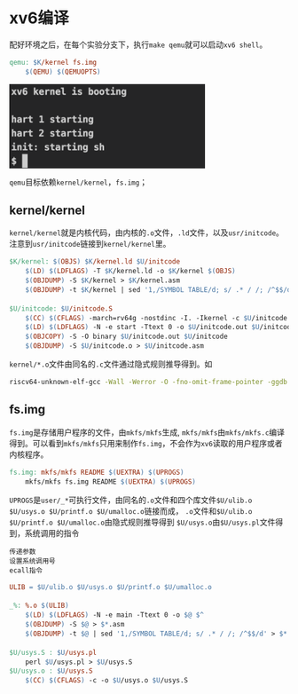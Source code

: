 # xv6编译
配好环境之后，在每个实验分支下，执行`make qemu`就可以启动`xv6 shell`。
```makefile
qemu: $K/kernel fs.img
	$(QEMU) $(QEMUOPTS)
```
<img src=image.png div align="center" width="70%" height="70%">

`qemu`目标依赖`kernel/kernel`，`fs.img`；
## kernel/kernel
`kernel/kernel`就是内核代码，由内核的`.o`文件，`.ld`文件，以及`usr/initcode`。注意到`usr/initcode`链接到`kernel/kernel`里。
```makefile
$K/kernel: $(OBJS) $K/kernel.ld $U/initcode
	$(LD) $(LDFLAGS) -T $K/kernel.ld -o $K/kernel $(OBJS) 
	$(OBJDUMP) -S $K/kernel > $K/kernel.asm
	$(OBJDUMP) -t $K/kernel | sed '1,/SYMBOL TABLE/d; s/ .* / /; /^$$/d' > $K/kernel.sym

$U/initcode: $U/initcode.S
	$(CC) $(CFLAGS) -march=rv64g -nostdinc -I. -Ikernel -c $U/initcode.S -o $U/initcode.o
	$(LD) $(LDFLAGS) -N -e start -Ttext 0 -o $U/initcode.out $U/initcode.o
	$(OBJCOPY) -S -O binary $U/initcode.out $U/initcode
	$(OBJDUMP) -S $U/initcode.o > $U/initcode.asm
```

`kernel/*.o`文件由同名的`.c`文件通过隐式规则推导得到。如
```bash
riscv64-unknown-elf-gcc -Wall -Werror -O -fno-omit-frame-pointer -ggdb -DSOL_UTIL -MD -mcmodel=medany -ffreestanding -fno-common -nostdlib -mno-relax -I. -fno-stack-protector -fno-pie -no-pie   -c -o kernel/fs.o kernel/fs.c
```

## fs.img

`fs.img`是存储用户程序的文件，由`mkfs/mkfs`生成, `mkfs/mkfs`由`mkfs/mkfs.c`编译得到。可以看到`mkfs/mkfs`只用来制作`fs.img`，不会作为`xv6`读取的用户程序或者内核程序。
```makefile
fs.img: mkfs/mkfs README $(UEXTRA) $(UPROGS)
	mkfs/mkfs fs.img README $(UEXTRA) $(UPROGS)
```
`UPROGS`是`user/_*`可执行文件，由同名的`.o`文件和四个库文件`$U/ulib.o $U/usys.o $U/printf.o $U/umalloc.o`链接而成，
`.o`文件和`$U/ulib.o $U/printf.o $U/umalloc.o`由隐式规则推导得到
`$U/usys.o`由`$U/usys.pl`文件得到，系统调用的指令
```
传递参数
设置系统调用号
ecall指令
```
```makefile
ULIB = $U/ulib.o $U/usys.o $U/printf.o $U/umalloc.o

_%: %.o $(ULIB)
	$(LD) $(LDFLAGS) -N -e main -Ttext 0 -o $@ $^
	$(OBJDUMP) -S $@ > $*.asm
	$(OBJDUMP) -t $@ | sed '1,/SYMBOL TABLE/d; s/ .* / /; /^$$/d' > $*.sym

$U/usys.S : $U/usys.pl
	perl $U/usys.pl > $U/usys.S
$U/usys.o : $U/usys.S
	$(CC) $(CFLAGS) -c -o $U/usys.o $U/usys.S
```